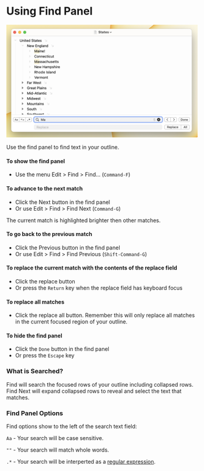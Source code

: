 # Using Find Panel

![Find Panel](../.gitbook/assets/Finding.png)

Use the find panel to find text in your outline.

#### To show the find panel

* Use the menu Edit > Find > Find... (`Command-F`)

#### To advance to the next match

* Click the Next button in the find panel
* Or use Edit > Find > Find Next (`Command-G`)

The current match is highlighted brighter then other matches.

#### To go back to the previous match

* Click the Previous button in the find panel
* Or use Edit > Find > Find Previous (`Shift-Command-G`)

#### To replace the current match with the contents of the replace field

* Click the replace button
* Or press the `Return` key when the replace field has keyboard focus

#### To replace all matches

* Click the replace all button. Remember this will only replace all matches in the current focused region of your outline.

#### To hide the find panel

* Click the `Done` button in the find panel
* Or press the `Escape` key

### What is Searched?

Find will search the focused rows of your outline including collapsed rows. Find Next will expand collapsed rows to reveal and select the text that matches.

### Find Panel Options

Find options show to the left of the search text field:

`Aa` - Your search will be case sensitive.

`""` - Your search will match whole words.

`.*` - Your search will be interperted as a [regular expression](https://www.quora.com/What-are-the-best-resources-for-learning-regular-expressions).
